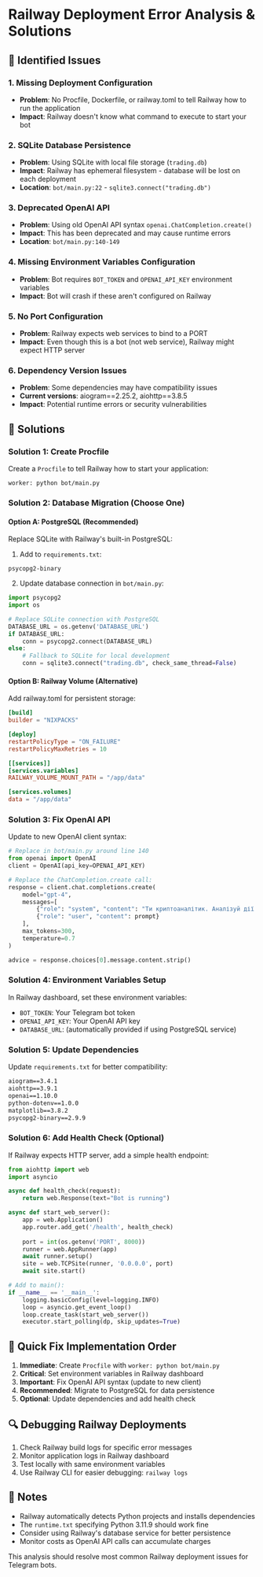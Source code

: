 # Railway Deployment Error Analysis & Solutions

## 🚨 Identified Issues

### 1. **Missing Deployment Configuration**
- **Problem**: No Procfile, Dockerfile, or railway.toml to tell Railway how to run the application
- **Impact**: Railway doesn't know what command to execute to start your bot

### 2. **SQLite Database Persistence**
- **Problem**: Using SQLite with local file storage (`trading.db`)
- **Impact**: Railway has ephemeral filesystem - database will be lost on each deployment
- **Location**: `bot/main.py:22` - `sqlite3.connect("trading.db")`

### 3. **Deprecated OpenAI API**
- **Problem**: Using old OpenAI API syntax `openai.ChatCompletion.create()`
- **Impact**: This has been deprecated and may cause runtime errors
- **Location**: `bot/main.py:140-149`

### 4. **Missing Environment Variables Configuration**
- **Problem**: Bot requires `BOT_TOKEN` and `OPENAI_API_KEY` environment variables
- **Impact**: Bot will crash if these aren't configured on Railway

### 5. **No Port Configuration**
- **Problem**: Railway expects web services to bind to a PORT
- **Impact**: Even though this is a bot (not web service), Railway might expect HTTP server

### 6. **Dependency Version Issues**
- **Problem**: Some dependencies may have compatibility issues
- **Current versions**: aiogram==2.25.2, aiohttp==3.8.5
- **Impact**: Potential runtime errors or security vulnerabilities

## 🔧 Solutions

### Solution 1: Create Procfile
Create a `Procfile` to tell Railway how to start your application:

```procfile
worker: python bot/main.py
```

### Solution 2: Database Migration (Choose One)

#### Option A: PostgreSQL (Recommended)
Replace SQLite with Railway's built-in PostgreSQL:

1. Add to `requirements.txt`:
```
psycopg2-binary
```

2. Update database connection in `bot/main.py`:
```python
import psycopg2
import os

# Replace SQLite connection with PostgreSQL
DATABASE_URL = os.getenv('DATABASE_URL')
if DATABASE_URL:
    conn = psycopg2.connect(DATABASE_URL)
else:
    # Fallback to SQLite for local development
    conn = sqlite3.connect("trading.db", check_same_thread=False)
```

#### Option B: Railway Volume (Alternative)
Add railway.toml for persistent storage:
```toml
[build]
builder = "NIXPACKS"

[deploy]
restartPolicyType = "ON_FAILURE"
restartPolicyMaxRetries = 10

[[services]]
[services.variables]
RAILWAY_VOLUME_MOUNT_PATH = "/app/data"

[services.volumes]
data = "/app/data"
```

### Solution 3: Fix OpenAI API
Update to new OpenAI client syntax:

```python
# Replace in bot/main.py around line 140
from openai import OpenAI
client = OpenAI(api_key=OPENAI_API_KEY)

# Replace the ChatCompletion.create call:
response = client.chat.completions.create(
    model="gpt-4",
    messages=[
        {"role": "system", "content": "Ти криптоаналітик. Аналізуй дії користувача і давай поради."},
        {"role": "user", "content": prompt}
    ],
    max_tokens=300,
    temperature=0.7
)

advice = response.choices[0].message.content.strip()
```

### Solution 4: Environment Variables Setup
In Railway dashboard, set these environment variables:
- `BOT_TOKEN`: Your Telegram bot token
- `OPENAI_API_KEY`: Your OpenAI API key
- `DATABASE_URL`: (automatically provided if using PostgreSQL service)

### Solution 5: Update Dependencies
Update `requirements.txt` for better compatibility:

```txt
aiogram==3.4.1
aiohttp==3.9.1
openai==1.10.0
python-dotenv==1.0.0
matplotlib==3.8.2
psycopg2-binary==2.9.9
```

### Solution 6: Add Health Check (Optional)
If Railway expects HTTP server, add a simple health endpoint:

```python
from aiohttp import web
import asyncio

async def health_check(request):
    return web.Response(text="Bot is running")

async def start_web_server():
    app = web.Application()
    app.router.add_get('/health', health_check)
    
    port = int(os.getenv('PORT', 8000))
    runner = web.AppRunner(app)
    await runner.setup()
    site = web.TCPSite(runner, '0.0.0.0', port)
    await site.start()

# Add to main():
if __name__ == '__main__':
    logging.basicConfig(level=logging.INFO)
    loop = asyncio.get_event_loop()
    loop.create_task(start_web_server())
    executor.start_polling(dp, skip_updates=True)
```

## 🚀 Quick Fix Implementation Order

1. **Immediate**: Create `Procfile` with `worker: python bot/main.py`
2. **Critical**: Set environment variables in Railway dashboard
3. **Important**: Fix OpenAI API syntax (update to new client)
4. **Recommended**: Migrate to PostgreSQL for data persistence
5. **Optional**: Update dependencies and add health check

## 🔍 Debugging Railway Deployments

1. Check Railway build logs for specific error messages
2. Monitor application logs in Railway dashboard
3. Test locally with same environment variables
4. Use Railway CLI for easier debugging: `railway logs`

## 📝 Notes

- Railway automatically detects Python projects and installs dependencies
- The `runtime.txt` specifying Python 3.11.9 should work fine
- Consider using Railway's database service for better persistence
- Monitor costs as OpenAI API calls can accumulate charges

This analysis should resolve most common Railway deployment issues for Telegram bots.